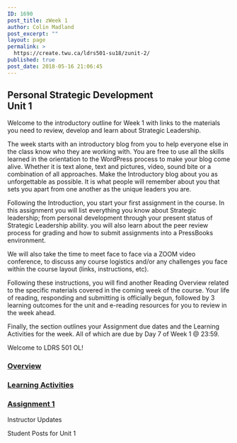 ```yaml
---
ID: 1690
post_title: zWeek 1
author: Colin Madland
post_excerpt: ""
layout: page
permalink: >
  https://create.twu.ca/ldrs501-su18/zunit-2/
published: true
post_date: 2018-05-16 21:06:45
---
```

<!--themify_builder_static--><h2>Personal Strategic Development<br/>Unit 1</h2>
 <p>Welcome to the introductory outline for Week 1 with links to the materials you need to review, develop and learn about Strategic Leadership.</p> <p>The week starts with an introductory blog from you to help everyone else in the class know who they are working with. You are free to use all the skills learned in the orientation to the WordPress process to make your blog come alive. Whether it is text alone, text and pictures, video, sound bite or a combination of all approaches. Make the Introductory blog about you as unforgettable as possible. It is what people will remember about you that sets you apart from one another as the unique leaders you are.</p> <p>Following the Introduction, you start your first assignment in the course. In this assignment you will list everything you know about Strategic leadership; from personal development through your present status of Strategic Leadership ability. you will also learn about the peer review process for grading and how to submit assignments into a PressBooks environment.</p> <p>We will also take the time to meet face to face via a ZOOM video conference, to discuss any course logistics and/or any challenges you face within the course layout (links, instructions, etc).</p> <p>Following these instructions, you will find another Reading Overview related to the specific materials covered in the coming week of the course. Your life of reading, responding and submitting is officially begun, followed by 3 learning outcomes for the unit and e-reading resources for you to review in the week ahead.</p> <p>Finally, the section outlines your Assignment due dates and the Learning Activities for the week. All of which are due by Day 7 of Week 1 @ 23:59.</p> <p>Welcome to LDRS 501 OL!</p>

 <a href="https://create.twu.ca/ldrs501-su18/unit-1/" >

 </a>
 <h3><a href="https://create.twu.ca/ldrs501-su18/unit-1/">Overview</a></h3>


 <a href="https://create.twu.ca/ldrs501-su18/unit-1-learning-activities/" >

 </a>
 <h3><a href="https://create.twu.ca/ldrs501-su18/unit-1-learning-activities/">Learning Activities</a></h3>


 <a href="https://create.twu.ca/ldrs501-su18/assignment-1" >

 </a>
 <h3><a href="https://create.twu.ca/ldrs501-su18/assignment-1">Assignment 1</a></h3>


 Instructor Updates

 Student Posts for Unit 1<!--/themify_builder_static-->
